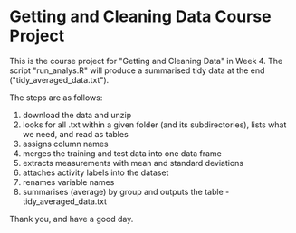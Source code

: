 # Getting and Cleaning Data Course Project

This is the course project for "Getting and Cleaning Data" in Week 4.
The script "run_analys.R" will produce a summarised tidy data at the end ("tidy_averaged_data.txt").

The steps are as follows:

1. download the data and unzip
2. looks for all .txt within a given folder (and its subdirectories), lists what we need, and read as tables
3. assigns column names
4. merges the training and test data into one data frame
5. extracts measurements with mean and standard deviations
6. attaches activity labels into the dataset
7. renames variable names
8. summarises (average) by group and outputs the table - tidy_averaged_data.txt

Thank you, and have a good day.
